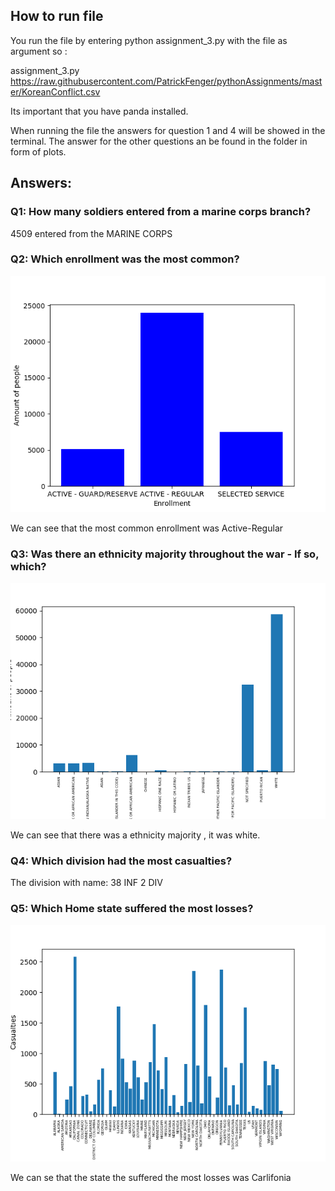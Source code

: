 ## How to run file
You run the file by entering python assignment_3.py with the file as argument so :

assignment_3.py https://raw.githubusercontent.com/PatrickFenger/pythonAssignments/master/KoreanConflict.csv

Its important that you have panda installed.

When running the file the answers for question 1 and 4 will be showed in the terminal.
The answer for the other questions an be found in the folder in form of plots.

## Answers:
### Q1: How many soldiers entered from a marine corps branch?

4509  entered from the MARINE CORPS

### Q2: Which enrollment was the most common?
![alt text](https://github.com/PatrickFenger/pythonAssignments/blob/master/Assignment_2.2/q_2.png)

We can see that the most common enrollment was Active-Regular

### Q3: Was there an ethnicity majority throughout the war - If so, which?
![alt text](https://github.com/PatrickFenger/pythonAssignments/blob/master/Assignment_2.2/q_3.png)

We can see that there was a ethnicity majority , it was white.

### Q4: Which division had the most casualties?

The division with name: 38 INF 2 DIV

### Q5: Which Home state suffered the most losses?
![alt text](https://github.com/PatrickFenger/pythonAssignments/blob/master/Assignment_2.2/q_5.png)

We can se that the state the suffered the most losses was Carlifonia 
